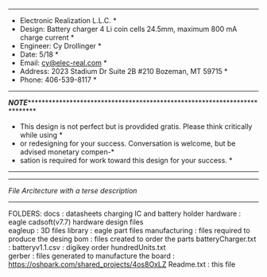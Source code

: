 ********************************************************************************************
* Electronic Realization L.L.C.								   *
* Design: Battery charger 4 Li coin cells 24.5mm, maximum 800 mA charge current		   *
* Engineer: Cy Drollinger								   *
* Date: 5/18									           *
* Email: cy@elec-real.com								   *
* Address: 2023 Stadium Dr Suite 2B #210 Bozeman, MT 59715				   *
* Phone: 406-539-8117									   *
********************************************************************************************

*******NOTE*********************************************************************************
* This design is not perfect but is provdided gratis. Please think critically while using  *
* or redesigning for your success. Conversation is welcome, but be advised monetary compen-*
* sation is required for work toward this design for your success.			   *
********************************************************************************************	 
*******************************************
*File Arcitecture with a terse description*
*******************************************

FOLDERS:
	docs		: datasheets charging IC and battery holder
	hardware	: eagle cadsoft(v7.7) hardware design files 	
		eagleup		: 3D files 
		library		: eagle part files 
		manufacturing	: files required to produce the desing
			bom	: files created to order the parts
					batteryCharger.txt	: 
					batteryv1.1.csv		: digikey order
					hundredUnits.txt	
			gerber	: files generated to manufacture the board
				: https://oshpark.com/shared_projects/4os8OxLZ
	Readme.txt	: this file
	
